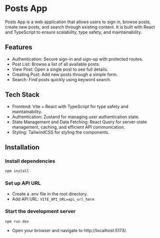 # Posts App

Posts App is a web application that allows users to sign in, browse posts, create new posts, and search through existing content. It is built with React and TypeScript to ensure scalability, type safety, and maintainability.

## Features

-   Authentication: Secure sign-in and sign-up with protected routes.
-   Post List: Browse a list of all available posts.
-   View Post: Open a single post to see full details.
-   Creating Post: Add new posts through a simple form.
-   Search: Find posts quickly using keyword search.

## Tech Stack

-   Frontend: Vite + React with TypeScript for type safety and maintainability.
-   Authentication: Zustand for managing user authentication state.
-   State Management and Data Fetching: React Query for server-state management, caching, and efficient API communication.
-   Styling: TailwindCSS for styling the components.

## Installation

### Install dependencies

`npm install`

### Set up API URL

-   Create a .env file in the root directory.
-   Add API URL:
    `VITE_API_URL=api_url_here`

### Start the development server

`npm run dev`

-   Open your browser and navigate to http://localhost:5173/.
